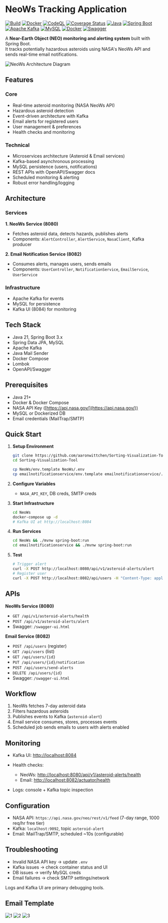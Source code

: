 # NeoWs Tracking Application

[![Build](https://github.com/aaronwittchen/NeoWs-Tracking-Application/actions/workflows/maven.yml/badge.svg)](https://github.com/aaronwittchen/NeoWs-Tracking-Application/actions/workflows/maven.yml)
[![Docker](https://github.com/aaronwittchen/NeoWs-Tracking-Application/actions/workflows/docker-publish.yml/badge.svg)](https://github.com/aaronwittchen/NeoWs-Tracking-Application/actions/workflows/docker-publish.yml)
[![CodeQL](https://github.com/aaronwittchen/NeoWs-Tracking-Application/actions/workflows/codeql.yml/badge.svg)](https://github.com/aaronwittchen/NeoWs-Tracking-Application/actions/workflows/codeql.yml)
[![Coverage Status](https://img.shields.io/codecov/c/github/aaronwittchen/NeoWs-Tracking-Application?logo=codecov)](https://codecov.io/gh/aaronwittchen/NeoWs-Tracking-Application)
[![Java](https://img.shields.io/badge/Java-21-blue?logo=openjdk)](https://openjdk.org/)
[![Spring Boot](https://img.shields.io/badge/Spring%20Boot-3.x-brightgreen?logo=springboot)](https://spring.io/projects/spring-boot)
[![Apache Kafka](https://img.shields.io/badge/Kafka-Event%20Streaming-black?logo=apachekafka)](https://kafka.apache.org/)
[![MySQL](https://img.shields.io/badge/MySQL-DB-blue?logo=mysql)](https://www.mysql.com/)
[![Docker](https://img.shields.io/badge/Docker-Compose-blue?logo=docker)](https://www.docker.com/)
[![Swagger](https://img.shields.io/badge/API-OpenAPI%2FSwagger-orange?logo=swagger)](https://swagger.io/)

A **Near-Earth Object (NEO) monitoring and alerting system** built with Spring Boot.  
It tracks potentially hazardous asteroids using NASA's NeoWs API and sends real-time email notifications.

![NeoWs Architecture Diagram](public/NeoWs%20Architecture%20Diagram.png)

## Features

### Core

- Real-time asteroid monitoring (NASA NeoWs API)
- Hazardous asteroid detection
- Event-driven architecture with Kafka
- Email alerts for registered users
- User management & preferences
- Health checks and monitoring

### Technical

- Microservices architecture (Asteroid & Email services)
- Kafka-based asynchronous processing
- MySQL persistence (users, notifications)
- REST APIs with OpenAPI/Swagger docs
- Scheduled monitoring & alerting
- Robust error handling/logging

## Architecture

### Services

**1. NeoWs Service (8080)**

- Fetches asteroid data, detects hazards, publishes alerts
- Components: `AlertController`, `AlertService`, `NasaClient`, Kafka producer

**2. Email Notification Service (8082)**

- Consumes alerts, manages users, sends emails
- Components: `UserController`, `NotificationService`, `EmailService`, `UserService`

### Infrastructure

- Apache Kafka for events
- MySQL for persistence
- Kafka UI (8084) for monitoring

## Tech Stack

- Java 21, Spring Boot 3.x
- Spring Data JPA, MySQL
- Apache Kafka
- Java Mail Sender
- Docker Compose
- Lombok
- OpenAPI/Swagger

## Prerequisites

- Java 21+
- Docker & Docker Compose
- NASA API Key ([https://api.nasa.gov/](https://api.nasa.gov/))
- MySQL or Dockerized DB
- Email credentials (MailTrap/SMTP)

## Quick Start

1. **Setup Environment**

   ```bash
   git clone https://github.com/aaronwittchen/Sorting-Visualization-Tool.git
   cd Sorting-Visualization-Tool
   
   cp NeoWs/env.template NeoWs/.env
   cp emailnotificationservice/env.template emailnotificationservice/.env
   ```

2. **Configure Variables**

   - `NASA_API_KEY`, DB creds, SMTP creds

3. **Start Infrastructure**

   ```bash
   cd NeoWs
   docker-compose up -d
   # Kafka UI at http://localhost:8084
   ```

4. **Run Services**

   ```bash
   cd NeoWs && ./mvnw spring-boot:run
   cd emailnotificationservice && ./mvnw spring-boot:run
   ```

5. **Test**

   ```bash
   # Trigger alert
   curl -X POST http://localhost:8080/api/v1/asteroid-alerts/alert
   # Register user
   curl -X POST http://localhost:8082/api/users -H "Content-Type: application/json" -d '{"fullName":"John Doe","email":"john@example.com"}'
   ```

## APIs

**NeoWs Service (8080)**

- `GET /api/v1/asteroid-alerts/health`
- `POST /api/v1/asteroid-alerts/alert`
- Swagger: `/swagger-ui.html`

**Email Service (8082)**

- `POST /api/users` (register)
- `GET /api/users` (list)
- `GET /api/users/{id}`
- `PUT /api/users/{id}/notification`
- `POST /api/users/send-alerts`
- `DELETE /api/users/{id}`
- Swagger: `/swagger-ui.html`

## Workflow

1. NeoWs fetches 7-day asteroid data
2. Filters hazardous asteroids
3. Publishes events to Kafka (`asteroid-alert`)
4. Email service consumes, stores, processes events
5. Scheduled job sends emails to users with alerts enabled

## Monitoring

- Kafka UI: [http://localhost:8084](http://localhost:8084)
- Health checks:

  - NeoWs: [http://localhost:8080/api/v1/asteroid-alerts/health](http://localhost:8080/api/v1/asteroid-alerts/health)
  - Email: [http://localhost:8082/actuator/health](http://localhost:8082/actuator/health)

- Logs: console + Kafka topic inspection

## Configuration

- NASA API: `https://api.nasa.gov/neo/rest/v1/feed` (7-day range, 1000 req/hr free tier)
- Kafka: `localhost:9092`, topic `asteroid-alert`
- Email: MailTrap/SMTP, scheduled \~10s (configurable)

## Troubleshooting

- Invalid NASA API key → update `.env`
- Kafka issues → check container status and UI
- DB issues → verify MySQL creds
- Email failures → check SMTP settings/network

Logs and Kafka UI are primary debugging tools.

## Email Template

![1](public/1.png)
![2](public/2.png)
![3](public/3.png)
